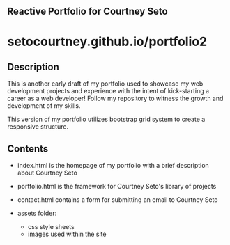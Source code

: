 ## Reactive Portfolio for Courtney Seto

# setocourtney.github.io/portfolio2

## Description

This is another early draft of my portfolio used to showcase my web development projects and experience with the intent of kick-starting a career as a web developer!  Follow my repository to witness the growth and development of my skills.

This version of my portfolio utilizes bootstrap grid system to create a responsive structure.

## Contents

- index.html is the homepage of my portfolio with a brief description about Courtney Seto
- portfolio.html is the framework for Courtney Seto's library of projects
- contact.html contains a form for submitting an email to Courtney Seto

- assets folder:
    - css style sheets
    - images used within the site
